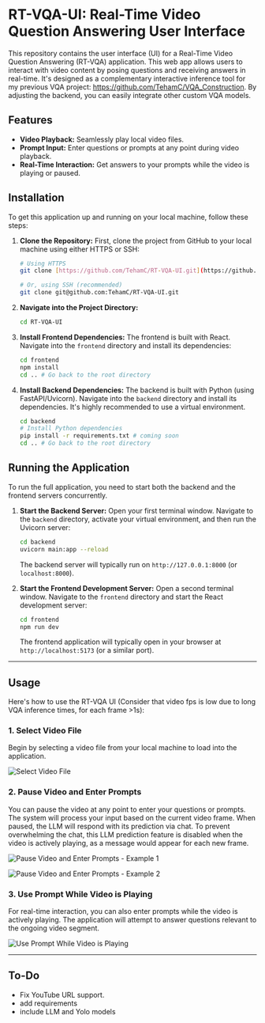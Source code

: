 # RT-VQA-UI: Real-Time Video Question Answering User Interface

This repository contains the user interface (UI) for a Real-Time Video Question Answering (RT-VQA) application. This web app allows users to interact with video content by posing questions and receiving answers in real-time. It's designed as a complementary interactive inference tool for my previous VQA project: https://github.com/TehamC/VQA_Construction. By adjusting the backend, you can easily integrate other custom VQA models.

## Features

* **Video Playback:** Seamlessly play local video files.
* **Prompt Input:** Enter questions or prompts at any point during video playback.
* **Real-Time Interaction:** Get answers to your prompts while the video is playing or paused.

## Installation

To get this application up and running on your local machine, follow these steps:

1.  **Clone the Repository:**
    First, clone the project from GitHub to your local machine using either HTTPS or SSH:

    ```bash
    # Using HTTPS
    git clone [https://github.com/TehamC/RT-VQA-UI.git](https://github.com/TehamC/RT-VQA-UI.git)

    # Or, using SSH (recommended)
    git clone git@github.com:TehamC/RT-VQA-UI.git
    ```

2.  **Navigate into the Project Directory:**

    ```bash
    cd RT-VQA-UI
    ```

3.  **Install Frontend Dependencies:**
    The frontend is built with React. Navigate into the `frontend` directory and install its dependencies:

    ```bash
    cd frontend
    npm install
    cd .. # Go back to the root directory
    ```

4.  **Install Backend Dependencies:**
    The backend is built with Python (using FastAPI/Uvicorn). Navigate into the `backend` directory and install its dependencies. It's highly recommended to use a virtual environment.

    ```bash
    cd backend
    # Install Python dependencies
    pip install -r requirements.txt # coming soon
    cd .. # Go back to the root directory
    ```

## Running the Application

To run the full application, you need to start both the backend and the frontend servers concurrently.

1.  **Start the Backend Server:**
    Open your first terminal window. Navigate to the `backend` directory, activate your virtual environment, and then run the Uvicorn server:

    ```bash
    cd backend
    uvicorn main:app --reload
    ```
    The backend server will typically run on `http://127.0.0.1:8000` (or `localhost:8000`).

2.  **Start the Frontend Development Server:**
    Open a second terminal window. Navigate to the `frontend` directory and start the React development server:

    ```bash
    cd frontend
    npm run dev
    ```
    The frontend application will typically open in your browser at `http://localhost:5173` (or a similar port).

---

## Usage

Here's how to use the RT-VQA UI (Consider that video fps is low due to long VQA inference times, for each frame >1s):

### 1. Select Video File

Begin by selecting a video file from your local machine to load into the application.

![Select Video File](ui_gif/ui1.gif)

### 2. Pause Video and Enter Prompts

You can pause the video at any point to enter your questions or prompts. The system will process your input based on the current video frame. When paused, the LLM will respond with its prediction via chat. To prevent overwhelming the chat, this LLM prediction feature is disabled when the video is actively playing, as a message would appear for each new frame.

![Pause Video and Enter Prompts - Example 1](ui_gif/ui2.gif)

![Pause Video and Enter Prompts - Example 2](ui_gif/ui3.gif)

### 3. Use Prompt While Video is Playing

For real-time interaction, you can also enter prompts while the video is actively playing. The application will attempt to answer questions relevant to the ongoing video segment.

![Use Prompt While Video is Playing](ui_gif/ui4.gif)

---

## To-Do

* Fix YouTube URL support.
* add requirements
* include LLM and Yolo models 
